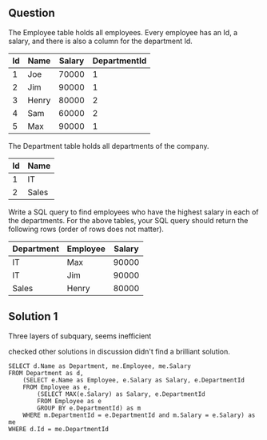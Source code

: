 ## Question

The Employee table holds all employees. Every employee has an Id, a salary, and there is also a column for the department Id.

| Id | Name  | Salary | DepartmentId |
|----|-------|--------|--------------|
| 1  | Joe   | 70000  | 1            |
| 2  | Jim   | 90000  | 1            |
| 3  | Henry | 80000  | 2            |
| 4  | Sam   | 60000  | 2            |
| 5  | Max   | 90000  | 1            |

The Department table holds all departments of the company.

| Id | Name     |
|----|----------|
| 1  | IT       |
| 2  | Sales    |

Write a SQL query to find employees who have the highest salary in each of the departments. For the above tables, your SQL query should return the following rows (order of rows does not matter).

| Department | Employee | Salary |
|------------|----------|--------|
| IT         | Max      | 90000  |
| IT         | Jim      | 90000  |
| Sales      | Henry    | 80000  |

## Solution 1

Three layers of subquary, seems inefficient

checked other solutions in discussion didn't find a brilliant solution.

```mysql
SELECT d.Name as Department, me.Employee, me.Salary 
FROM Department as d, 
    (SELECT e.Name as Employee, e.Salary as Salary, e.DepartmentId
    FROM Employee as e,
        (SELECT MAX(e.Salary) as Salary, e.DepartmentId 
        FROM Employee as e 
        GROUP BY e.DepartmentId) as m
    WHERE m.DepartmentId = e.DepartmentId and m.Salary = e.Salary) as me
WHERE d.Id = me.DepartmentId
```
